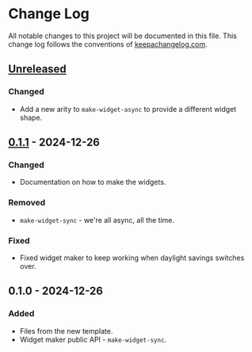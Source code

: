 # Change Log
All notable changes to this project will be documented in this file. This change log follows the conventions of [keepachangelog.com](http://keepachangelog.com/).

## [Unreleased]
### Changed
- Add a new arity to `make-widget-async` to provide a different widget shape.

## [0.1.1] - 2024-12-26
### Changed
- Documentation on how to make the widgets.

### Removed
- `make-widget-sync` - we're all async, all the time.

### Fixed
- Fixed widget maker to keep working when daylight savings switches over.

## 0.1.0 - 2024-12-26
### Added
- Files from the new template.
- Widget maker public API - `make-widget-sync`.

[Unreleased]: https://sourcehost.site/your-name/day04/compare/0.1.1...HEAD
[0.1.1]: https://sourcehost.site/your-name/day04/compare/0.1.0...0.1.1
